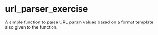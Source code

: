 # url_parser_exercise
A simple function to parse URL param values based on a format template also given to the function.
